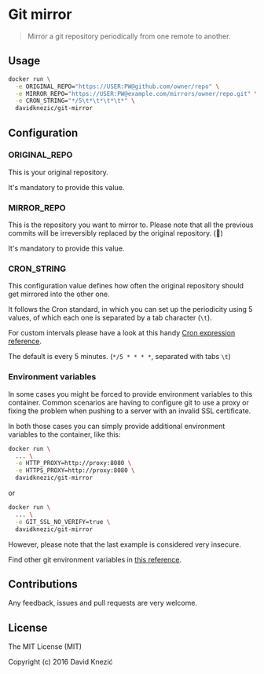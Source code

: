 # Git mirror

> Mirror a git repository periodically from one remote to another.

## Usage

```sh
docker run \
  -e ORIGINAL_REPO="https://USER:PW@github.com/owner/repo" \
  -e MIRROR_REPO="https://USER:PW@example.com/mirrors/owner/repo.git" \
  -e CRON_STRING="*/5\t*\t*\t*\t*" \
  davidknezic/git-mirror
```

## Configuration

### ORIGINAL_REPO

This is your original repository.

It's mandatory to provide this value.

### MIRROR_REPO

This is the repository you want to mirror to.
Please note that all the previous commits will be
irreversibly replaced by the original repository. (🚨)

It's mandatory to provide this value.

### CRON_STRING

This configuration value defines how often
the original repository should get mirrored into
the other one.

It follows the Cron standard, in which you can
set up the periodicity using 5 values, of which
each one is separated by a tab character (`\t`).

For custom intervals please have a look at this handy
[Cron expression reference](https://en.wikipedia.org/wiki/Cron#CRON_expression).

The default is every 5 minutes. (`*/5 * * * *`, separated with tabs `\t`)

### Environment variables

In some cases you might be forced to
provide environment variables to this container.
Common scenarios are having to configure git to use a proxy
or fixing the problem when pushing to a server with an invalid SSL certificate.

In both those cases you can simply provide additional environment
variables to the container, like this:

```sh
docker run \
  ... \
  -e HTTP_PROXY=http://proxy:8080 \
  -e HTTPS_PROXY=http://proxy:8080 \
  davidknezic/git-mirror
```

or

```sh
docker run \
  ... \
  -e GIT_SSL_NO_VERIFY=true \
  davidknezic/git-mirror
```

However, please note that the last example is considered very insecure.

Find other git environment variables in
[this reference](https://git-scm.com/book/en/v2/Git-Internals-Environment-Variables).

## Contributions

Any feedback, issues and pull requests are very
welcome.

## License

The MIT License (MIT)

Copyright (c) 2016 David Knezić
